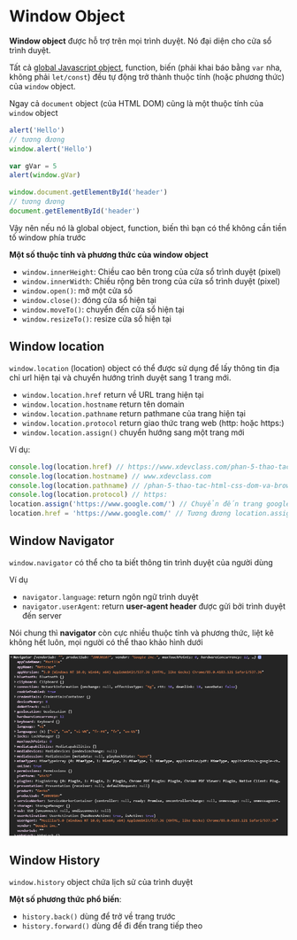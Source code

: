 # Window Object

**Window object** được hỗ trợ trên mọi trình duyệt. Nó đại diện cho cửa sổ trình duyệt.

Tất cả [global Javascript object](https://javascript.info/global-object), function, biến (phải khai báo bằng `var` nha, không phải `let/const`) đều tự động trở thành thuộc tính (hoặc phương thức) của `window` object.

Ngay cả `document` object (của HTML DOM) cũng là một thuộc tính của `window` object

```javascript
alert('Hello')
// tương đương
window.alert('Hello')
```

```javascript
var gVar = 5
alert(window.gVar)
```

```javascript
window.document.getElementById('header')
// tương đương
document.getElementById('header')
```

Vậy nên nếu nó là global object, function, biến thì bạn có thể không cần tiền tố window phía trước

**Một số thuộc tính và phương thức của window object**

- `window.innerHeight`: Chiều cao bên trong của cửa sổ trình duyệt (pixel)
- `window.innerWidth`: Chiều rộng bên trong của cửa sổ trình duyệt (pixel)
- `window.open()`: mở một cửa sổ
- `window.close()`: đóng cửa sổ hiện tại
- `window.moveTo()`: chuyển đến cửa sổ hiện tại
- `window.resizeTo()`: resize cửa sổ hiện tại

## Window location

`window.location` (location) object có thể được sử dụng để lấy thông tin địa chỉ url hiện tại và chuyển hướng trình duyệt sang 1 trang mới.

- `window.location.href` return về URL trang hiện tại
- `window.location.hostname` return tên domain
- `window.location.pathname` return pathmane của trang hiện tại
- `window.location.protocol` return giao thức trang web (http: hoặc https:)
- `window.location.assign()` chuyển hướng sang một trang mới

Ví dụ:

```javascript
console.log(location.href) // https://www.xdevclass.com/phan-5-thao-tac-html-css-dom-va-browser-bom-voi-javascript
console.log(location.hostname) // www.xdevclass.com
console.log(location.pathname) // /phan-5-thao-tac-html-css-dom-va-browser-bom-voi-javascript
console.log(location.protocol) // https:
location.assign('https://www.google.com/') // Chuyển đến trang google
location.href = 'https://www.google.com/' // Tương đương location.assign()
```

## Window Navigator

`window.navigator` có thể cho ta biết thông tin trình duyệt của người dùng

Ví dụ

- `navigator.language`: return ngôn ngữ trình duyệt
- `navigator.userAgent`: return **user-agent header** được gửi bởi trình duyệt đến server

Nói chung thì **navigator** còn cực nhiều thuộc tính và phương thức, liệt kê không hết luôn, mọi người có thể thao khảo hình dưới

![navigator](./navigator.png)

## Window History

`window.history` object chứa lịch sử của trình duyệt

**Một số phương thức phổ biến**:

- `history.back()` dùng để trở về trang trước
- `history.forward()` dùng để đi đến trang tiếp theo
